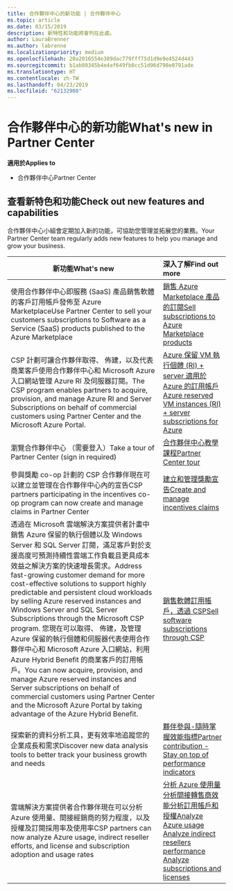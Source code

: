 ```yaml
---
title: 合作夥伴中心的新功能 | 合作夥伴中心
ms.topic: article
ms.date: 03/15/2019
description: 新特性和功能將會列在此處。
author: LauraBrenner
ms.author: labrenne
ms.localizationpriority: medium
ms.openlocfilehash: 20a2016554e389dac779fff75d1d9e9e4524d443
ms.sourcegitcommit: b1ab80345b4e4af649fb8cc51d96d798e0791ade
ms.translationtype: HT
ms.contentlocale: zh-TW
ms.lasthandoff: 04/23/2019
ms.locfileid: "62132908"
---
```

# <a name="whats-new-in-partner-center"></a><span data-ttu-id="692cf-103">合作夥伴中心的新功能</span><span class="sxs-lookup"><span data-stu-id="692cf-103">What's new in Partner Center</span></span>

<span data-ttu-id="692cf-104">**適用於**</span><span class="sxs-lookup"><span data-stu-id="692cf-104">**Applies to**</span></span>

-  <span data-ttu-id="692cf-105">合作夥伴中心</span><span class="sxs-lookup"><span data-stu-id="692cf-105">Partner Center</span></span>

## <a name="check-out-new-features-and-capabilities"></a><span data-ttu-id="692cf-106">查看新特色和功能</span><span class="sxs-lookup"><span data-stu-id="692cf-106">Check out new features and capabilities</span></span> 

<span data-ttu-id="692cf-107">合作夥伴中心小組會定期加入新的功能，可協助您管理並拓展您的業務。</span><span class="sxs-lookup"><span data-stu-id="692cf-107">Your Partner Center team regularly adds new features to help you manage and grow your business.</span></span>


|<span data-ttu-id="692cf-108">**新功能**</span><span class="sxs-lookup"><span data-stu-id="692cf-108">**What's new**</span></span>   |<span data-ttu-id="692cf-109">**深入了解**</span><span class="sxs-lookup"><span data-stu-id="692cf-109">**Find out more**</span></span>   |
|----------------------|:-----------------|
|<span data-ttu-id="692cf-110">使用合作夥伴中心即服務 (SaaS) 產品銷售軟體的客戶訂用帳戶發佈至 Azure Marketplace</span><span class="sxs-lookup"><span data-stu-id="692cf-110">Use Partner Center to sell your customers subscriptions to Software as a Service (SaaS) products published to the Azure Marketplace</span></span>  | [<span data-ttu-id="692cf-111">銷售 Azure Marketplace 產品的訂閱</span><span class="sxs-lookup"><span data-stu-id="692cf-111">Sell subscriptions to Azure Marketplace products</span></span>](sell-marketplace-products.md)|
|<span data-ttu-id="692cf-112">CSP 計劃可讓合作夥伴取得、 佈建，以及代表商業客戶使用合作夥伴中心和 Microsoft Azure 入口網站管理 Azure RI 及伺服器訂閱。</span><span class="sxs-lookup"><span data-stu-id="692cf-112">The CSP program enables partners to acquire, provision, and manage Azure RI and Server Subscriptions on behalf of commercial customers using Partner Center and the Microsoft Azure Portal.</span></span>|[<span data-ttu-id="692cf-113">Azure 保留 VM 執行個體 (RI) + server 適用於 Azure 的訂用帳戶</span><span class="sxs-lookup"><span data-stu-id="692cf-113">Azure reserved VM instances (RI) + server subscriptions for Azure</span></span>](azure-ri-server-subscriptions.md)|
|<span data-ttu-id="692cf-114">瀏覽合作夥伴中心 （需要登入）</span><span class="sxs-lookup"><span data-stu-id="692cf-114">Take a tour of Partner Center (sign in required)</span></span>|[<span data-ttu-id="692cf-115">合作夥伴中心教學課程</span><span class="sxs-lookup"><span data-stu-id="692cf-115">Partner Center tour</span></span>](https://partnercenter.microsoft.com/pcv/redirect?authenticate=true&redirect=%2Fdashboard%2Foverview)|
|<span data-ttu-id="692cf-116">參與獎勵 co-op 計劃的 CSP 合作夥伴現在可以建立並管理在合作夥伴中心內的宣告</span><span class="sxs-lookup"><span data-stu-id="692cf-116">CSP partners participating in the incentives co-op program can now create and manage claims in Partner Center</span></span>|[<span data-ttu-id="692cf-117">建立和管理獎勵宣告</span><span class="sxs-lookup"><span data-stu-id="692cf-117">Create and manage incentives claims</span></span>](create-incentives-claims.md)|
|<span data-ttu-id="692cf-118">透過在 Microsoft 雲端解決方案提供者計畫中銷售 Azure 保留的執行個體以及 Windows Server 和 SQL Server 訂閱，滿足客戶對於支援高度可預測持續性雲端工作負載且更具成本效益之解決方案的快速增長需求。</span><span class="sxs-lookup"><span data-stu-id="692cf-118">Address fast-growing customer demand for more cost-effective solutions to support highly predictable and persistent cloud workloads by selling Azure reserved instances and Windows Server and SQL Server Subscriptions through the Microsoft CSP program.</span></span> <span data-ttu-id="692cf-119">您現在可以取得、 佈建，及管理 Azure 保留的執行個體和伺服器代表使用合作夥伴中心和 Microsoft Azure 入口網站，利用 Azure Hybrid Benefit 的商業客戶的訂用帳戶。</span><span class="sxs-lookup"><span data-stu-id="692cf-119">You can now acquire, provision, and manage Azure reserved instances and Server subscriptions on behalf of commercial customers using Partner Center and the Microsoft Azure Portal by taking advantage of the Azure Hybrid Benefit.</span></span>|[<span data-ttu-id="692cf-120">銷售軟體訂用帳戶，透過 CSP</span><span class="sxs-lookup"><span data-stu-id="692cf-120">Sell software subscriptions through CSP</span></span>](csp-software-subscriptions.md)|
|<span data-ttu-id="692cf-121">探索新的資料分析工具，更有效率地追蹤您的企業成長和需求</span><span class="sxs-lookup"><span data-stu-id="692cf-121">Discover new data analysis tools to better track your business growth and needs</span></span>| [<span data-ttu-id="692cf-122">夥伴參與-隨時掌握效能指標</span><span class="sxs-lookup"><span data-stu-id="692cf-122">Partner contribution - Stay on top of performance indicators</span></span>](partner-contributions.md)|
|<span data-ttu-id="692cf-123">雲端解決方案提供者合作夥伴現在可以分析 Azure 使用量、間接經銷商的努力程度，以及授權及訂閱採用率及使用率</span><span class="sxs-lookup"><span data-stu-id="692cf-123">CSP partners can now analyze Azure usage, indirect reseller efforts, and license and subscription adoption and usage rates</span></span>|<span data-ttu-id="692cf-124">[分析 Azure 使用量](analyze-azure-usage.md)[分析間接轉售商效能](Analyze-indirect-resellers.md)[分析訂用帳戶和授權](analyze-subscriptions-licenses.md)</span><span class="sxs-lookup"><span data-stu-id="692cf-124">[Analyze Azure usage](analyze-azure-usage.md)  [Analyze indirect resellers performance](Analyze-indirect-resellers.md)    [Analyze subscriptions and licenses](analyze-subscriptions-licenses.md)</span></span>|

